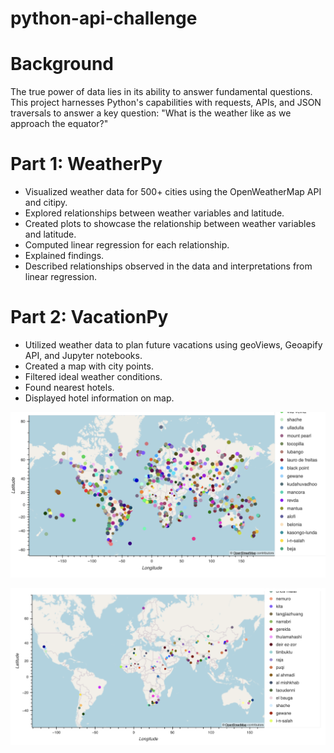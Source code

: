 # __python-api-challenge__

# __Background__

The true power of data lies in its ability to answer fundamental questions. This project harnesses Python's capabilities with requests, APIs, and JSON traversals to answer a key question: "What is the weather like as we approach the equator?"

# __Part 1: WeatherPy__

* Visualized weather data for 500+ cities using the OpenWeatherMap API and citipy.
* Explored relationships between weather variables and latitude.
* Created plots to showcase the relationship between weather variables and latitude.
* Computed linear regression for each relationship.
* Explained findings.
* Described relationships observed in the data and interpretations from linear regression.

# __Part 2: VacationPy__

* Utilized weather data to plan future vacations using geoViews, Geoapify API, and Jupyter notebooks.
* Created a map with city points.
* Filtered ideal weather conditions.
* Found nearest hotels.
* Displayed hotel information on map.

![City Points](https://github.com/kaijaygregory/python-api-challenge/blob/main/output_data/City%20Points.png)

![Hotels](https://github.com/kaijaygregory/python-api-challenge/blob/main/output_data/Hotels.png)


